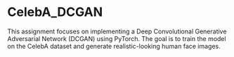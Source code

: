 # CelebA_DCGAN
This assignment focuses on implementing a Deep Convolutional Generative Adversarial Network (DCGAN) using PyTorch. The goal is to train the model on the CelebA dataset and generate realistic-looking human face images.

